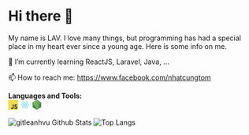 # Hi there 👋
My name is LAV. I love many things, but programming has had a special place in my heart ever since a young age. Here is some info on me.

🌱 I’m currently learning ReactJS, Laravel, Java, ...

📫 How to reach me: https://www.facebook.com/nhatcungtom

**Languages and Tools:**  
<code><img height="20" src="https://raw.githubusercontent.com/github/explore/80688e429a7d4ef2fca1e82350fe8e3517d3494d/topics/javascript/javascript.png"></code>
<code><img height="20" src="https://raw.githubusercontent.com/github/explore/80688e429a7d4ef2fca1e82350fe8e3517d3494d/topics/react/react.png"></code>
<code><img height="20" src="https://raw.githubusercontent.com/github/explore/80688e429a7d4ef2fca1e82350fe8e3517d3494d/topics/nodejs/nodejs.png"></code> 

![gitleanhvu Github Stats](https://github-readme-stats.vercel.app/api?username=gitleanhvu&show_icons=true&theme=tokyonight)
![Top Langs](https://github-readme-stats.vercel.app/api/top-langs/?username=gitleanhvu&layout=compact&theme=tokyonight)
